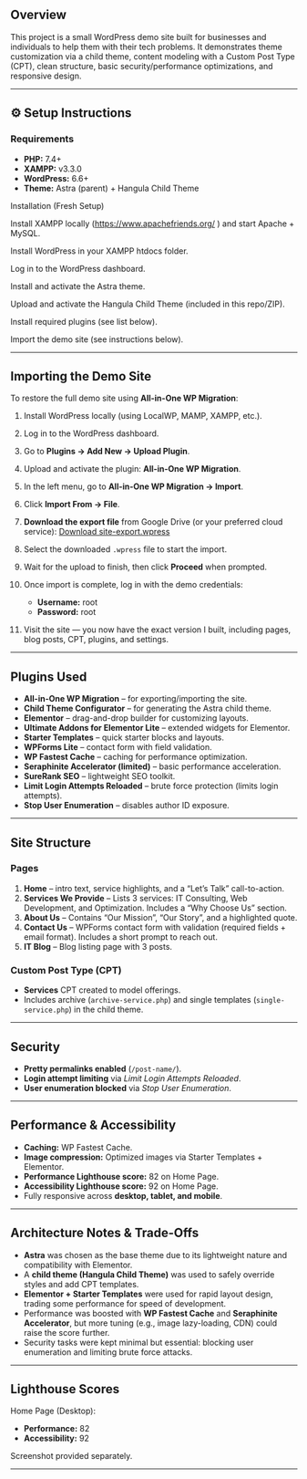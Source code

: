 
## Overview

This project is a small WordPress demo site built for businesses and individuals to help them with their tech problems. It demonstrates theme customization via a child theme, content modeling with a Custom Post Type (CPT), clean structure, basic security/performance optimizations, and responsive design.

---

## ⚙️ Setup Instructions

### Requirements

* **PHP:** 7.4+
* **XAMPP:** v3.3.0
* **WordPress:** 6.6+
* **Theme:** Astra (parent) + Hangula Child Theme

Installation (Fresh Setup)

Install XAMPP locally (https://www.apachefriends.org/
) and start Apache + MySQL.

Install WordPress in your XAMPP htdocs folder.

Log in to the WordPress dashboard.

Install and activate the Astra theme.

Upload and activate the Hangula Child Theme (included in this repo/ZIP).

Install required plugins (see list below).

Import the demo site (see instructions below).

---

## Importing the Demo Site

To restore the full demo site using **All-in-One WP Migration**:

1. Install WordPress locally (using LocalWP, MAMP, XAMPP, etc.).
2. Log in to the WordPress dashboard.
3. Go to **Plugins → Add New → Upload Plugin**.
4. Upload and activate the plugin: **All-in-One WP Migration**.
5. In the left menu, go to **All-in-One WP Migration → Import**.
6. Click **Import From → File**.
7. **Download the export file** from Google Drive (or your preferred cloud service):
   [Download site-export.wpress](https://drive.google.com/drive/folders/1i1pf3_q6JGJlI-cB434b9YaQWt0AGGa1?usp=sharing)
8. Select the downloaded `.wpress` file to start the import.
9. Wait for the upload to finish, then click **Proceed** when prompted.
10. Once import is complete, log in with the demo credentials:

    * **Username:** root
    * **Password:** root
11. Visit the site — you now have the exact version I built, including pages, blog posts, CPT, plugins, and settings.

---

## Plugins Used

* **All-in-One WP Migration** – for exporting/importing the site.
* **Child Theme Configurator** – for generating the Astra child theme.
* **Elementor** – drag-and-drop builder for customizing layouts.
* **Ultimate Addons for Elementor Lite** – extended widgets for Elementor.
* **Starter Templates** – quick starter blocks and layouts.
* **WPForms Lite** – contact form with field validation.
* **WP Fastest Cache** – caching for performance optimization.
* **Seraphinite Accelerator (limited)** – basic performance acceleration.
* **SureRank SEO** – lightweight SEO toolkit.
* **Limit Login Attempts Reloaded** – brute force protection (limits login attempts).
* **Stop User Enumeration** – disables author ID exposure.

---

## Site Structure

### Pages

1. **Home** – intro text, service highlights, and a “Let’s Talk” call-to-action.
2. **Services We Provide** – Lists 3 services: IT Consulting, Web Development, and Optimization. Includes a “Why Choose Us” section.
3. **About Us** – Contains “Our Mission”, “Our Story”, and a highlighted quote.
4. **Contact Us** – WPForms contact form with validation (required fields + email format). Includes a short prompt to reach out.
5. **IT Blog** – Blog listing page with 3 posts.

### Custom Post Type (CPT)

* **Services** CPT created to model offerings.
* Includes archive (`archive-service.php`) and single templates (`single-service.php`) in the child theme.

---

## Security

* **Pretty permalinks enabled** (`/post-name/`).
* **Login attempt limiting** via *Limit Login Attempts Reloaded*.
* **User enumeration blocked** via *Stop User Enumeration*.

---

## Performance & Accessibility

* **Caching:** WP Fastest Cache.
* **Image compression:** Optimized images via Starter Templates + Elementor.
* **Performance Lighthouse score:** 82 on Home Page.
* **Accessibility Lighthouse score:** 92 on Home Page.
* Fully responsive across **desktop, tablet, and mobile**.

---

## Architecture Notes & Trade-Offs

* **Astra** was chosen as the base theme due to its lightweight nature and compatibility with Elementor.
* A **child theme (Hangula Child Theme)** was used to safely override styles and add CPT templates.
* **Elementor + Starter Templates** were used for rapid layout design, trading some performance for speed of development.
* Performance was boosted with **WP Fastest Cache** and **Seraphinite Accelerator**, but more tuning (e.g., image lazy-loading, CDN) could raise the score further.
* Security tasks were kept minimal but essential: blocking user enumeration and limiting brute force attacks.

---

## Lighthouse Scores

Home Page (Desktop):

* **Performance:** 82
* **Accessibility:** 92

Screenshot provided separately.

---
